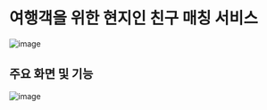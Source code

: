# 여행객을 위한 현지인 친구 매칭 서비스
![image](https://github.com/user-attachments/assets/67bf8740-98aa-4018-a9da-0d4df4363fb6)

## 주요 화면 및 기능
![image](https://github.com/user-attachments/assets/8d3b27ed-6a5a-430d-8d5f-faaa23568243)
